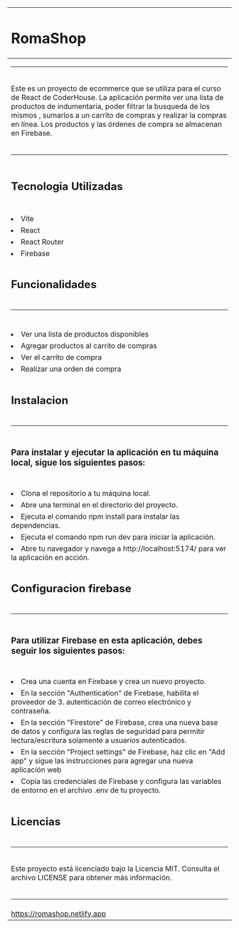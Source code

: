 |<h1>RomaShop</h1>|
|:----|
|<hr>|
|<p>Este es un proyecto de ecommerce que se utiliza para el curso de React de CoderHouse. La aplicación permite ver una lista de productos de indumentaria, poder filtrar la busqueda de los mismos , sumarlos a un carrito de compras y realizar la compras en línea. Los productos y las órdenes de compra se almacenan en Firebase.</p>|
|<hr>|
|<h2>Tecnologia Utilizadas </h2>|
|<ul>|
|    <li>Vite</li>|
|    <li>React</li>|
|    <li>React Router</li>|
|    <li>Firebase</li>|
|</ul>|
|<h2>Funcionalidades</h2>|
|<hr>|
|<ul>|
|    <li>Ver una lista de productos disponibles</li>|
|    <li>Agregar productos al carrito de compras</li>|
|    <li>Ver el carrito de compra</li>|
|    <li>Realizar una orden de compra</li>|
|</ul>|
|<h2>Instalacion</h2>|
|<hr>|
|<h3>Para instalar y ejecutar la aplicación en tu máquina local, sigue los siguientes pasos:</h3>|
|<ol>|
|    <li>Clona el repositorio a tu máquina local.</li>|
|    <li>Abre una terminal en el directorio del proyecto.</li>|
|    <li>Ejecuta el comando npm install para instalar las dependencias.</li>|
|    <li>Ejecuta el comando npm run dev para iniciar la aplicación.</li>|
|    <li>Abre tu navegador y navega a http://localhost:5174/ para ver la aplicación en acción.</li>|
|</ol>|
|<h2>Configuracion firebase</h2>|
|<hr>|
|<h3>Para utilizar Firebase en esta aplicación, debes seguir los siguientes pasos:</h3>|
|<ol>|
|    <li>Crea una cuenta en Firebase y crea un nuevo proyecto.</li>|
|    <li>En la sección "Authentication" de Firebase, habilita el proveedor de 3. autenticación de correo electrónico y contraseña.</li>|
|    <li>En la sección "Firestore" de Firebase, crea una nueva base de datos y configura las reglas de seguridad para permitir lectura/escritura solamente a usuarios autenticados.</li>|
|    <li>En la sección "Project settings" de Firebase, haz clic en "Add app" y sigue las instrucciones para agregar una nueva aplicación web</li>|
|    <li>Copia las credenciales de Firebase y configura las variables de entorno en el archivo .env de tu proyecto.</li>|
|</ol>|
|<h2>Licencias</h2>|
|<hr>|
|<p>Este proyecto está licenciado bajo la Licencia MIT. Consulta el archivo LICENSE para obtener más información.</p>|
|<hr>|
|https://romashop.netlify.app|
